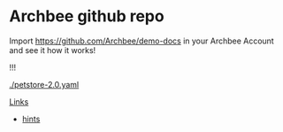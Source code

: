 # Archbee github repo

Import <https://github.com/Archbee/demo-docs> in your Archbee Account and see it how it works!

!!!

[./petstore-2.0.yaml](./petstore-2.0.yaml)

[Links](Links)&#x20;

- [hints](directives/hints.md)
